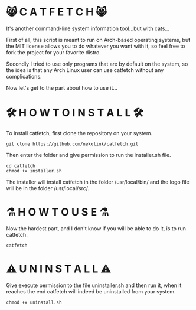 # 😸  C A T F E T C H  😸
It's another command-line system information tool...but with cats...

First of all, this script is meant to run on Arch-based operating systems, but the MIT license allows you to do whatever you want with it, so feel free to fork the project for your favorite distro.

Secondly I tried to use only programs that are by default on the system, so the idea is that any Arch Linux user can use catfetch without any complications.

Now let's get to the part about how to use it...

# 🛠️  H O W   T O   I N S T A L L  🛠️
To install catfetch, first clone the repository on your system.
```
git clone https://github.com/nekolink/catfetch.git
```

Then enter the folder and give permission to run the installer.sh file.
```
cd catfetch
chmod +x installer.sh
```

The installer will install catfetch in the folder /usr/local/bin/ and the logo file will be in the folder /usr/local/src/.

# ⚗️  H O W   T O   U S E  ⚗️
Now the hardest part, and I don't know if you will be able to do it, is to run catfetch.
```
catfetch
```

# ⚠️  U N I N S T A L L  ⚠️ 
Give execute permission to the file uninstaller.sh and then run it, when it reaches the end catfetch will indeed be uninstalled from your system.
```
chmod +x uninstall.sh
```
